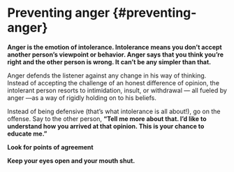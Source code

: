 # Preventing anger {#preventing-anger}

**Anger is the emotion of intolerance. Intolerance means you don’t accept another person’s viewpoint or behavior. Anger says that you think you’re right and the other person is wrong. It can’t be any simpler than that.**

Anger defends the listener against any change in his way of thinking. Instead of accepting the challenge of an honest difference of opinion, the intolerant person resorts to intimidation, insult, or withdrawal — all fueled by anger —as a way of rigidly holding on to his beliefs.

Instead of being defensive (that’s what intolerance is all about!), go on the offense. Say to the other person, **“Tell me more about that. I’d like to understand how you arrived at that opinion. This is your chance to educate me.”**

**Look for points of agreement**

**Keep your eyes open and your mouth shut.**